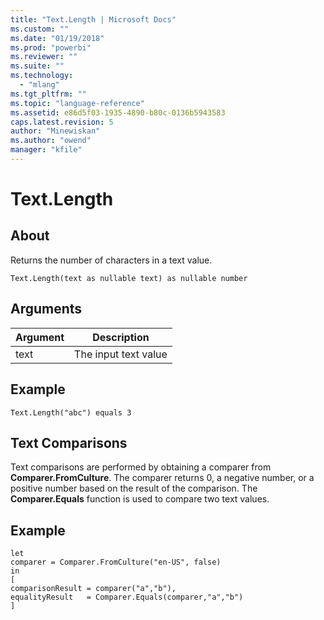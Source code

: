 ```yaml
---
title: "Text.Length | Microsoft Docs"
ms.custom: ""
ms.date: "01/19/2018"
ms.prod: "powerbi"
ms.reviewer: ""
ms.suite: ""
ms.technology: 
  - "mlang"
ms.tgt_pltfrm: ""
ms.topic: "language-reference"
ms.assetid: e86d5f03-1935-4890-b80c-0136b5943583
caps.latest.revision: 5
author: "Minewiskan"
ms.author: "owend"
manager: "kfile"
---
```

# Text.Length

  
## About  
Returns the number of characters in a text value.  
  
```  
Text.Length(text as nullable text) as nullable number  
```  
  
## <a name="__toc360788812"></a>Arguments  
  
|Argument|Description|  
|------------|---------------|  
|text|The input text value|  
  
## Example  
  
```  
Text.Length("abc") equals 3  
```  
  
## <a name="__toc360788813"></a>Text Comparisons  
Text comparisons are performed by obtaining a comparer from **Comparer.FromCulture**. The comparer returns 0, a negative number, or a positive number based on the result of the comparison. The **Comparer.Equals** function is used to compare two text values.  
  
## Example  
  
```  
let  
comparer = Comparer.FromCulture("en-US", false)  
in  
[    
comparisonResult = comparer("a","b"),    
equalityResult   = Comparer.Equals(comparer,"a","b")    
]  
```  
